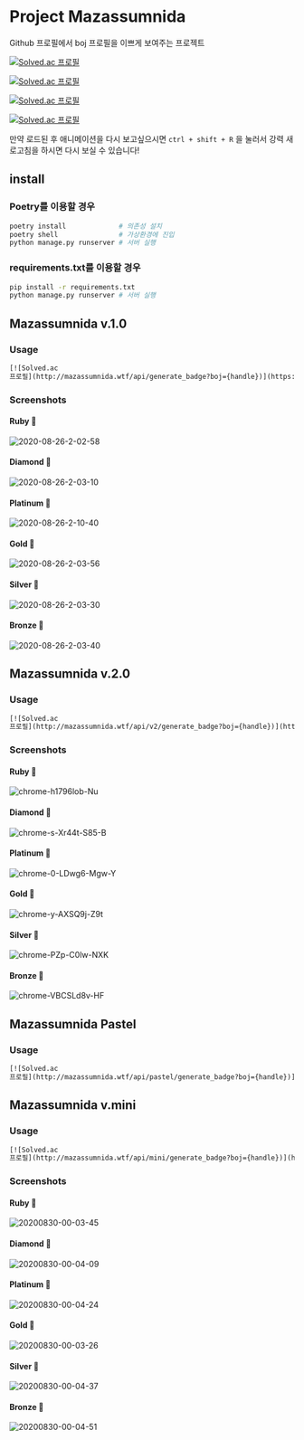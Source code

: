 # Project Mazassumnida

Github 프로필에서 boj 프로필을 이쁘게 보여주는 프로젝트

[![Solved.ac
프로필](http://mazassumnida.wtf/api/mini/generate_badge?boj=koosaga)](https://github.com/mazassumnida/mazassumnida)

[![Solved.ac
프로필](http://mazassumnida.wtf/api/v2/generate_badge?boj=Malkoring)](https://solved.ac/malkoring)

[![Solved.ac
프로필](http://mazassumnida.wtf/api/generate_badge?boj=ccoco&c=c)](https://solved.ac/ccoco)

[![Solved.ac
프로필](http://mazassumnida.wtf/api/v2/generate_badge?boj=strawJI)](https://solved.ac/strawji)


만약 로드된 후 애니메이션을 다시 보고싶으시면 `ctrl + shift + R` 을 눌러서 강력 새로고침을 하시면 다시 보실 수 있습니다!


## install

### Poetry를 이용할 경우

```sh
poetry install             # 의존성 설치
poetry shell               # 가상환경에 진입
python manage.py runserver # 서버 실행
```

### requirements.txt를 이용할 경우

```sh
pip install -r requirements.txt
python manage.py runserver # 서버 실행
```

## Mazassumnida v.1.0

### Usage

```html
[![Solved.ac
프로필](http://mazassumnida.wtf/api/generate_badge?boj={handle})](https://solved.ac/{handle})
```

### Screenshots

#### Ruby 🍒
<img src="https://i.ibb.co/LZGnH5R/2020-08-26-2-02-58.png" alt="2020-08-26-2-02-58" border="0">

#### Diamond 💎
<img src="https://i.ibb.co/0cjvjGn/2020-08-26-2-03-10.png" alt="2020-08-26-2-03-10" border="0">

#### Platinum 💚
<img src="https://i.ibb.co/4VnmL99/2020-08-26-2-10-40.png" alt="2020-08-26-2-10-40" border="0">

#### Gold 🏅
<img src="https://i.ibb.co/88n5MR4/2020-08-26-2-03-56.png" alt="2020-08-26-2-03-56" border="0">

#### Silver 💍
<img src="https://i.ibb.co/mXhLMHJ/2020-08-26-2-03-30.png" alt="2020-08-26-2-03-30" border="0">

#### Bronze 🍂
<img src="https://i.ibb.co/4tpFkR5/2020-08-26-2-03-40.png" alt="2020-08-26-2-03-40" border="0">



## Mazassumnida v.2.0

### Usage

```html
[![Solved.ac
프로필](http://mazassumnida.wtf/api/v2/generate_badge?boj={handle})](https://solved.ac/{handle})
```

### Screenshots

#### Ruby 🍒
<img src="https://i.ibb.co/C6gc9jD/chrome-h1796lob-Nu.png" alt="chrome-h1796lob-Nu" border="0">

#### Diamond 💎
<img src="https://i.ibb.co/W0DTqfF/chrome-0s-RCb-MPg-Ia.png" alt="chrome-s-Xr44t-S85-B" border="0">

#### Platinum 💚
<img src="https://i.ibb.co/HpHCVXG/chrome-0-LDwg6-Mgw-Y.png" alt="chrome-0-LDwg6-Mgw-Y" border="0">

#### Gold 🏅
<img src="https://i.ibb.co/WfkLNRQ/chrome-y-AXSQ9j-Z9t.png" alt="chrome-y-AXSQ9j-Z9t" border="0">

#### Silver 💍
<img src="https://i.ibb.co/0rvb2LZ/chrome-q-Fhu-Ge92-Jp.png" alt="chrome-PZp-C0lw-NXK" border="0">

#### Bronze 🍂
<img src="https://i.ibb.co/Vg2NcZH/chrome-VBCSLd8v-HF.png" alt="chrome-VBCSLd8v-HF" border="0">


## Mazassumnida Pastel

### Usage

```html
[![Solved.ac
프로필](http://mazassumnida.wtf/api/pastel/generate_badge?boj={handle})](https://solved.ac/{handle})
```

## Mazassumnida v.mini

### Usage

```html
[![Solved.ac
프로필](http://mazassumnida.wtf/api/mini/generate_badge?boj={handle})](https://solved.ac/{handle})
```

### Screenshots

#### Ruby 🍒
<img src="https://i.ibb.co/JKncFX1/20200830-00-03-45.png" alt="20200830-00-03-45" border="0">

#### Diamond 💎
<img src="https://i.ibb.co/tJg1mMV/20200830-00-04-09.png" alt="20200830-00-04-09" border="0">

#### Platinum 💚
<img src="https://i.ibb.co/16SYvHd/20200830-00-04-24.png" alt="20200830-00-04-24" border="0">

#### Gold 🏅
<img src="https://i.ibb.co/nfJDBKY/20200830-00-03-26.png" alt="20200830-00-03-26" border="0">

#### Silver 💍
<img src="https://i.ibb.co/Q6SRDZ4/20200830-00-04-37.png" alt="20200830-00-04-37" border="0">

#### Bronze 🍂
<img src="https://i.ibb.co/tBW5WbQ/20200830-00-04-51.png" alt="20200830-00-04-51" border="0">
